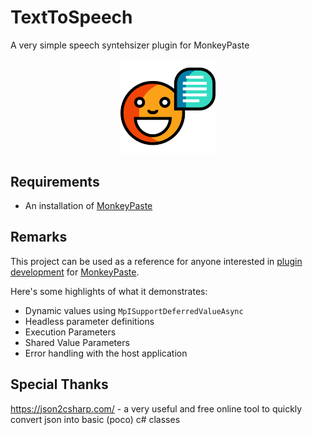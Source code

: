 # TextToSpeech
A very simple speech syntehsizer plugin for MonkeyPaste
<p style="text-align: center;"><img style="width: 30%" src="icon.png" /></p>

## Requirements
- An installation of [MonkeyPaste](https://www.monkeypaste.com/download) 
## Remarks
This project can be used as a reference for anyone interested in [plugin development](https://www.monkeypaste.com/docs/plugins/plugin-development) for [MonkeyPaste](https://www.monkeypaste.com).

Here's some highlights of what it demonstrates:
- Dynamic values using `MpISupportDeferredValueAsync`
- Headless parameter definitions
- Execution Parameters
- Shared Value Parameters
- Error handling with the host application

## Special Thanks

https://json2csharp.com/ - a very useful and free online tool to quickly convert json into basic (poco) c# classes